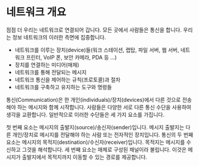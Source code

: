 # 네트워크 개요

점점 더 우리는 네트워크로 연결되어 갑니다. 모든 곳에서 사람들은 통신을 합니다. 우리는 정보 네트워크의 이러한 측면에 집중합니다.

- 네트워크를 이루는 장치(device)들(워크 스테이션, 랩탑, 파일 서버, 웹 서버, 네트워크 프린터, VoIP 폰, 보안 카메라, PDA 등 ...)
- 장치를 연결하는 미디어(매체)
- 네트워크를 통해 전달되는 메시지
- 네트워크 통신을 제어하는 규칙(프로토콜)과 절차
- 네트워크를 구축하고 유지하는 도구와 명령들

통신(Communication)은 한 개인(individuals)/장치(devices)에서 다른 것으로 전송해야 하는 메시지와 함께 시작합니다. 사람들은 다양한 서로 다른 통신 수단을 사용하여 생각을 교환합니다. 일반적으로 이러한 수단들은 세 가지 요소를 가집니다.

첫 번째 요소는 메시지의 출발지(source)/송신자(sender)입니다. 메시지 출발지는 다른 개인/장치로 메시지를 전달해야 하는 사람 또는 전자적인 장치입니다. 통신의 두 번째 요소는 메시지의 목적지(destination)/수신자(receiver)입니다. 목적지는 메시지를 수신하고 그것을 해석합니다. 세 번째 요소는 매체로 구성된 채널이라 불립니다. 이것은 메시지가 출발지에서 목적지까지 이동할 수 있는 경로를 제공합니다.

